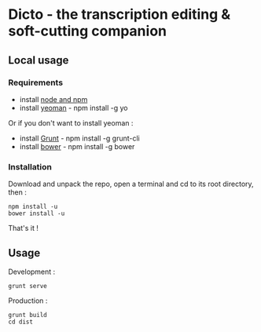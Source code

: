 Dicto - the transcription editing & soft-cutting companion
============


## Local usage

### Requirements

* install [node and npm](https://nodejs.org/en/)
* install [yeoman](http://yeoman.io/) - npm install -g yo

Or if you don't want to install yeoman :
* install [Grunt](http://gruntjs.com/) - npm install -g grunt-cli
* install [bower](http://bower.io/) - npm install -g bower

### Installation

Download and unpack the repo, open a terminal and cd to its root directory, then :
```
npm install -u
bower install -u
```

That's it !

## Usage

Development :
```
grunt serve
```

Production :
```
grunt build
cd dist
```
